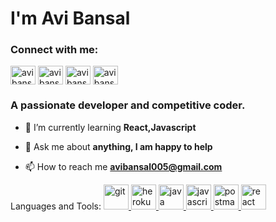 <h1>I'm Avi Bansal</h1>
<h3 align="left">Connect with me:</h3>
<p align="left">
<a href="https://linkedin.com/in/avi bansal" target="blank"><img align="center" src="https://cdn.jsdelivr.net/npm/simple-icons@3.0.1/icons/linkedin.svg" alt="avi bansal" height="30" width="40" /></a>
<a href="https://instagram.com/avibansal.12" target="blank"><img align="center" src="https://cdn.jsdelivr.net/npm/simple-icons@3.0.1/icons/instagram.svg" alt="avibansal.12" height="30" width="40" /></a>
<a href="https://codeforces.com/profile/avibansal005" target="blank"><img align="center" src="https://cdn.jsdelivr.net/npm/simple-icons@3.0.1/icons/codeforces.svg" alt="avibansal005" height="30" width="40" /></a>
<a href="https://www.leetcode.com/avibansal005" target="blank"><img align="center" src="https://cdn.jsdelivr.net/npm/simple-icons@3.0.1/icons/leetcode.svg" alt="avibansal005" height="30" width="40" /></a>
</p>
<h3>A passionate developer and competitive coder.</h3>

- 🌱 I’m currently learning **React,Javascript**

- 💬 Ask me about **anything, I am happy to help**

- 📫 How to reach me **avibansal005@gmail.com**




<p align="left">Languages and Tools: <a href="https://git-scm.com/" target="_blank"> <img src="https://www.vectorlogo.zone/logos/git-scm/git-scm-icon.svg" alt="git" width="40" height="40"/> </a> <a href="https://heroku.com" target="_blank"> <img src="https://www.vectorlogo.zone/logos/heroku/heroku-icon.svg" alt="heroku" width="40" height="40"/> </a> <a href="https://www.java.com" target="_blank"> <img src="https://cdn.worldvectorlogo.com/logos/java.svg" alt="java" width="40" height="40"/> </a> <a href="https://developer.mozilla.org/en-US/docs/Web/JavaScript" target="_blank"> <img src="https://cdn.worldvectorlogo.com/logos/logo-javascript.svg" alt="javascript" width="40" height="40"/> </a> <a href="https://postman.com" target="_blank"> <img src="https://www.vectorlogo.zone/logos/getpostman/getpostman-icon.svg" alt="postman" width="40" height="40"/> </a> <a href="https://reactjs.org/" target="_blank"> <img src="https://cdn.worldvectorlogo.com/logos/react-2.svg" alt="react" width="40" height="40"/> </a> </p>
